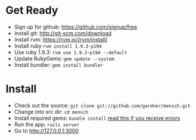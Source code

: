 Get Ready
======
* Sign up for github: https://github.com/signup/free
* Install git: http://git-scm.com/download
* Install rvm: https://rvm.io//rvm/install/
* Install ruby `rvm install 1.9.3-p194`
* Use ruby 1.9.3: `rvm use 1.9.3-p194 --default`
* Update RubyGems: `gem update --system` 
* Install bundler: `gem install bundler`

Install
======
* Check out the source: `git clone git://github.com/gardner/mensch.git`
* Change into src dir: `cd mensch`
* Install required gems: `bundle install` [read this if you receive errors](http://blog.55minutes.com/2012/01/fixing-a-segmentation-fault-in-ruby-193/ "Troubleshoot")
* Run the app: `rails server`
* Go to http://127.0.0.1:3000 